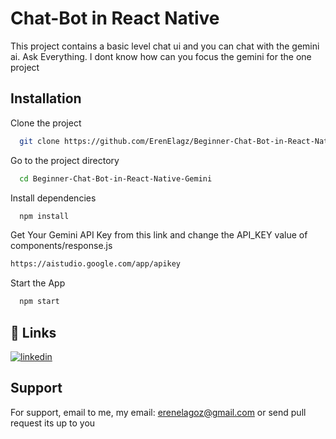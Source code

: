 
#  Chat-Bot in React Native

This project contains a basic level chat ui and you can chat with the gemini ai. 
Ask Everything. I dont know how can you focus the gemini for the one project 

## Installation

Clone the project

```bash
  git clone https://github.com/ErenElagz/Beginner-Chat-Bot-in-React-Native-Gemini
```

Go to the project directory

```bash
  cd Beginner-Chat-Bot-in-React-Native-Gemini
```

Install dependencies

```bash
  npm install
```
Get Your Gemini API Key from this link and change the API_KEY value of components/response.js 

```bash
https://aistudio.google.com/app/apikey
```

Start the App

```bash
  npm start
```


## 🔗 Links

[![linkedin](https://img.shields.io/badge/linkedin-0A66C2?style=for-the-badge&logo=linkedin&logoColor=white)](www.linkedin.com/in/kalindu-sudaraka-3b24482a3)






## Support

For support, email to me, my email: erenelagoz@gmail.com or send pull request its up to you

